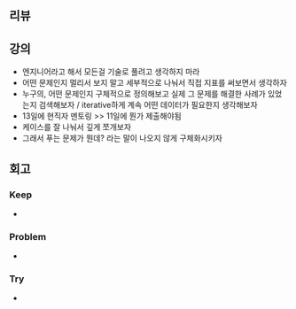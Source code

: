 ## 리뷰

## 강의
- 엔지니어라고 해서 모든걸 기술로 풀려고 생각하지 마라
- 어떤 문제인지 멀리서 보지 말고 세부적으로 나눠서 직접 지표를 써보면서 생각하자
- 누구의, 어떤 문제인지 구체적으로 정의해보고 실제 그 문제를 해결한 사례가 있었는지 검색해보자 / iterative하게 계속 어떤 데이터가 필요한지 생각해보자
- 13일에 현직자 멘토링 >> 11일에 뭔가 제출해야됨
- 케이스를 잘 나눠서 깊게 쪼개보자
- 그래서 푸는 문제가 뭔데? 라는 말이 나오지 않게 구체화시키자

## 회고
  
### Keep
- 

### Problem
- 

### Try
- 
